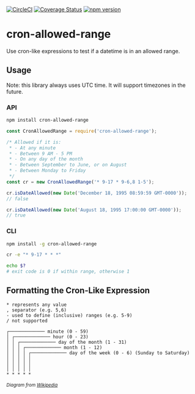 [![CircleCI](https://circleci.com/gh/neverendingqs/cron-allowed-range.svg?style=svg)](https://circleci.com/gh/neverendingqs/cron-allowed-range)
[![Coverage
Status](https://coveralls.io/repos/github/neverendingqs/cron-allowed-range/badge.svg?branch=master)](https://coveralls.io/github/neverendingqs/cron-allowed-range?branch=master)
[![npm
version](https://badge.fury.io/js/cron-allowed-range.svg)](https://badge.fury.io/js/cron-allowed-range)

# cron-allowed-range
Use cron-like expressions to test if a datetime is in an allowed range.

## Usage

Note: this library always uses UTC time. It will support timezones in the
future.

### API

```sh
npm install cron-allowed-range
```

```js
const CronAllowedRange = require('cron-allowed-range');

/* Allowed if it is:
 * - At any minute
 * - Between 9 AM - 5 PM
 * - On any day of the month
 * - Between September to June, or on August
 * - Between Monday to Friday
 */
const cr = new CronAllowedRange('* 9-17 * 9-6,8 1-5');

cr.isDateAllowed(new Date('December 18, 1995 08:59:59 GMT-0000'));
// false

cr.isDateAllowed(new Date('August 18, 1995 17:00:00 GMT-0000'));
// true
```

### CLI

```sh
npm install -g cron-allowed-range

cr -e "* 9-17 * * *"

echo $?
# exit code is 0 if within range, otherwise 1
```

## Formatting the Cron-Like Expression

```
* represents any value
, separator (e.g. 5,6)
- used to define (inclusive) ranges (e.g. 5-9)
/ not supported
```

```
┌───────────── minute (0 - 59)
│ ┌───────────── hour (0 - 23)
│ │ ┌───────────── day of the month (1 - 31)
│ │ │ ┌───────────── month (1 - 12)
│ │ │ │ ┌───────────── day of the week (0 - 6) (Sunday to Saturday)
│ │ │ │ │
│ │ │ │ │
│ │ │ │ │
* * * * *
```
<small>_Diagram from
[Wikipedia](https://en.wikipedia.org/wiki/Cron#Overview)_</small>
